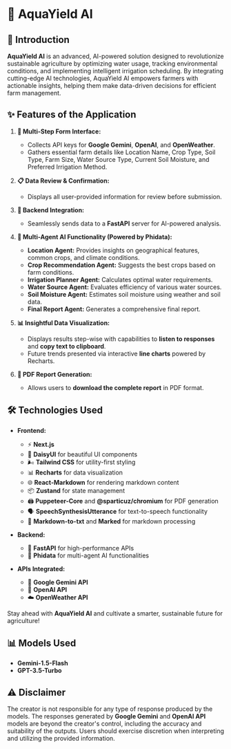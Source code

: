 # 🌊 AquaYield AI

## 🚀 Introduction

**AquaYield AI** is an advanced, AI-powered solution designed to revolutionize sustainable agriculture by optimizing water usage, tracking environmental conditions, and implementing intelligent irrigation scheduling. By integrating cutting-edge AI technologies, AquaYield AI empowers farmers with actionable insights, helping them make data-driven decisions for efficient farm management.

## ✨ Features of the Application

1. **📝 Multi-Step Form Interface:**  
   - Collects API keys for **Google Gemini**, **OpenAI**, and **OpenWeather**.  
   - Gathers essential farm details like Location Name, Crop Type, Soil Type, Farm Size, Water Source Type, Current Soil Moisture, and Preferred Irrigation Method.

2. **📋 Data Review & Confirmation:**  
   - Displays all user-provided information for review before submission.

3. **🔗 Backend Integration:**  
   - Seamlessly sends data to a **FastAPI** server for AI-powered analysis.

4. **🤖 Multi-Agent AI Functionality (Powered by Phidata):**  
   - **Location Agent:** Provides insights on geographical features, common crops, and climate conditions.  
   - **Crop Recommendation Agent:** Suggests the best crops based on farm conditions.  
   - **Irrigation Planner Agent:** Calculates optimal water requirements.  
   - **Water Source Agent:** Evaluates efficiency of various water sources.  
   - **Soil Moisture Agent:** Estimates soil moisture using weather and soil data.  
   - **Final Report Agent:** Generates a comprehensive final report.

5. **📊 Insightful Data Visualization:**  
   - Displays results step-wise with capabilities to **listen to responses** and **copy text to clipboard**.  
   - Future trends presented via interactive **line charts** powered by Recharts.

6. **📄 PDF Report Generation:**  
   - Allows users to **download the complete report** in PDF format.

## 🛠️ Technologies Used

- **Frontend:**  
  - ⚡ **Next.js**  
  - 🎨 **DaisyUI** for beautiful UI components  
  - 🌬️ **Tailwind CSS** for utility-first styling  
  - 📊 **Recharts** for data visualization  
  - 🌐 **React-Markdown** for rendering markdown content  
  - 📦 **Zustand** for state management  
  - 🖨️ **Puppeteer-Core** and **@sparticuz/chromium** for PDF generation  
  - 🗣️ **SpeechSynthesisUtterance** for text-to-speech functionality  
  - 📄 **Markdown-to-txt** and **Marked** for markdown processing

- **Backend:**  
  - 🚀 **FastAPI** for high-performance APIs  
  - 🤖 **Phidata** for multi-agent AI functionalities

- **APIs Integrated:**  
  - 🤖 **Google Gemini API**  
  - 🧠 **OpenAI API**  
  - ☁️ **OpenWeather API**

Stay ahead with **AquaYield AI** and cultivate a smarter, sustainable future for agriculture!

## 📊 Models Used

- **Gemini-1.5-Flash**  
- **GPT-3.5-Turbo**

## ⚠️ Disclaimer

The creator is not responsible for any type of response produced by the models. The responses generated by **Google Gemini** and **OpenAI API** models are beyond the creator's control, including the accuracy and suitability of the outputs. Users should exercise discretion when interpreting and utilizing the provided information.

